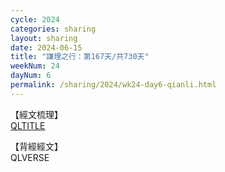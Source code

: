```yaml
---
cycle: 2024
categories: sharing
layout: sharing
date: 2024-06-15
title: "謙理之行：第167天/共730天"
weekNum: 24
dayNum: 6
permalink: /sharing/2024/wk24-day6-qianli.html
---
```

【經文梳理】  
[QLTITLE](QLLINK)

【背經經文】  
QLVERSE

